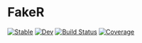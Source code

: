 # FakeR

[![Stable](https://img.shields.io/badge/docs-stable-blue.svg)](https://tp2750.github.io/FakeR.jl/stable/)
[![Dev](https://img.shields.io/badge/docs-dev-blue.svg)](https://tp2750.github.io/FakeR.jl/dev/)
[![Build Status](https://github.com/tp2750/FakeR.jl/actions/workflows/CI.yml/badge.svg?branch=main)](https://github.com/tp2750/FakeR.jl/actions/workflows/CI.yml?query=branch%3Amain)
[![Coverage](https://codecov.io/gh/tp2750/FakeR.jl/branch/main/graph/badge.svg)](https://codecov.io/gh/tp2750/FakeR.jl)
